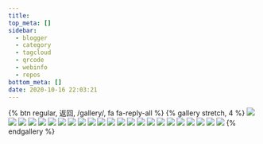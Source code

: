 ```yaml
---
title: 
top_meta: []
sidebar:
  - blogger
  - category
  - tagcloud
  - qrcode
  - webinfo
  - repos
bottom_meta: []
date: 2020-10-16 22:03:21
---
```

{% btn regular, 返回, /gallery/, fa fa-reply-all %}
{% gallery stretch, 4 %}
![](https://7.dusays.com/2020/10/16/367891e25d698.jpg)
![](https://7.dusays.com/2020/10/16/dd88e164a93d3.jpg)
![](https://7.dusays.com/2020/10/16/5fb6409788c1a.jpg)
![](https://7.dusays.com/2020/10/16/5225dd629758e.jpg)
![](https://7.dusays.com/2020/10/16/efe0a51c15948.jpg)
![](https://7.dusays.com/2020/10/16/0f2d637acf471.jpg)
![](https://7.dusays.com/2020/10/16/cfffda2331024.jpg)
![](https://7.dusays.com/2020/10/16/d4edb6d17263b.jpg)
![](https://7.dusays.com/2020/10/16/8a13b8933b421.jpg)
![](https://7.dusays.com/2020/10/16/67c0aef5f91dc.jpg)
![](https://7.dusays.com/2020/10/16/89580723dfea3.jpg)
![](https://7.dusays.com/2020/10/16/5ffa5deb90d97.jpg)
![](https://7.dusays.com/2020/10/16/d76ca4d5effb9.jpg)
![](https://7.dusays.com/2020/10/16/fac0b4ec75b3d.jpg)
![](https://7.dusays.com/2020/10/16/3f9ba1e867f03.jpg)
![](https://7.dusays.com/2020/10/16/79a6a730f2334.jpg)
![](https://7.dusays.com/2020/10/16/407fc992929a3.jpg)
![](https://7.dusays.com/2020/10/16/70f46113848ca.jpg)
![](https://7.dusays.com/2020/10/16/5b9000c2fcaef.jpg)
![](https://7.dusays.com/2020/10/16/b7441360c40a1.jpg)
![](https://7.dusays.com/2020/10/16/a8385d67d5ca6.jpg)
![](https://7.dusays.com/2020/10/16/ecf106362a398.jpg)
![](https://7.dusays.com/2020/10/16/20006eaed4aa7.jpg)
{% endgallery %}
